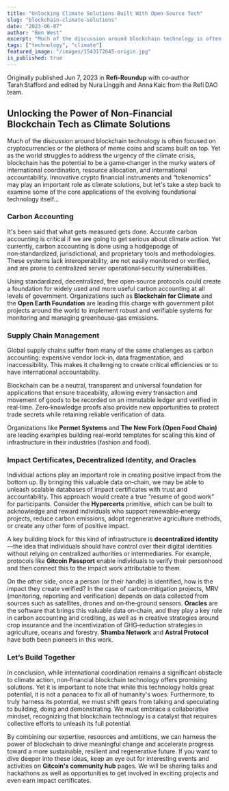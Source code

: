 ```yaml
---
title: "Unlocking Climate Solutions Built With Open Source Tech"
slug: "blockchain-climate-solutions"
date: "2023-06-07"
author: "Ben West"
excerpt: "Much of the discussion around blockchain technology is often focused on cryptocurrencies or meme coins and scams. Yet as the world struggles to address the climate crisis, blockchain has the potential to be a game‑changer in international coordination, resource allocation, and accountability."
tags: ["technology", "climate"]
featured_image: "/images/1543172645-origin.jpg"
is_published: true
---
```


Originally published Jun 7, 2023 in **Refi‑Roundup** with co‑author Tarah Stafford and edited by Nura Linggih and Anna Kaic from the Refi DAO team.

## Unlocking the Power of Non‑Financial Blockchain Tech as Climate Solutions

Much of the discussion around blockchain technology is often focused on cryptocurrencies or the plethora of meme coins and scams built on top. Yet as the world struggles to address the urgency of the climate crisis, blockchain has the potential to be a game‑changer in the murky waters of international coordination, resource allocation, and international accountability. Innovative crypto financial instruments and “tokenomics” may play an important role as climate solutions, but let's take a step back to examine some of the core applications of the evolving foundational technology itself…

### Carbon Accounting

It's been said that what gets measured gets done. Accurate carbon accounting is critical if we are going to get serious about climate action. Yet currently, carbon accounting is done using a hodgepodge of non‑standardized, jurisdictional, and proprietary tools and methodologies. These systems lack interoperability, are not easily monitored or verified, and are prone to centralized server operational‑security vulnerabilities.

Using standardized, decentralized, free open‑source protocols could create a foundation for widely used and more useful carbon accounting at all levels of government. Organizations such as **Blockchain for Climate** and the **Open Earth Foundation** are leading this charge with government pilot projects around the world to implement robust and verifiable systems for monitoring and managing greenhouse‑gas emissions.

### Supply Chain Management

Global supply chains suffer from many of the same challenges as carbon accounting: expensive vendor lock‑in, data fragmentation, and inaccessibility. This makes it challenging to create critical efficiencies or to have international accountability.

Blockchain can be a neutral, transparent and universal foundation for applications that ensure traceability, allowing every transaction and movement of goods to be recorded on an immutable ledger and verified in real‑time. Zero‑knowledge proofs also provide new opportunities to protect trade secrets while retaining reliable verification of data.

Organizations like **Permet Systems** and **The New Fork (Open Food Chain)** are leading examples building real‑world templates for scaling this kind of infrastructure in their industries (fashion and food).

### Impact Certificates, Decentralized Identity, and Oracles

Individual actions play an important role in creating positive impact from the bottom up. By bringing this valuable data on‑chain, we may be able to unleash scalable databases of impact certificates with trust and accountability. This approach would create a true “resume of good work” for participants. Consider the **Hypercerts** primitive, which can be built to acknowledge and reward individuals who support renewable‑energy projects, reduce carbon emissions, adopt regenerative agriculture methods, or create any other form of positive impact.

A key building block for this kind of infrastructure is **decentralized identity**—the idea that individuals should have control over their digital identities without relying on centralized authorities or intermediaries. For example, protocols like **Gitcoin Passport** enable individuals to verify their personhood and then connect this to the impact work attributable to them.

On the other side, once a person (or their handle) is identified, how is the impact they create verified? In the case of carbon‑mitigation projects, MRV (monitoring, reporting and verification) depends on data collected from sources such as satellites, drones and on‑the‑ground sensors. **Oracles** are the software that brings this valuable data on‑chain, and they play a key role in carbon accounting and crediting, as well as in creative strategies around crop insurance and the incentivization of GHG‑reduction strategies in agriculture, oceans and forestry. **Shamba Network** and **Astral Protocol** have both been pioneers in this work.

### Let’s Build Together

In conclusion, while international coordination remains a significant obstacle to climate action, non‑financial blockchain technology offers promising solutions. Yet it is important to note that while this technology holds great potential, it is not a panacea to fix all of humanity's woes. Furthermore, to truly harness its potential, we must shift gears from talking and speculating to building, doing and demonstrating. We must embrace a collaborative mindset, recognizing that blockchain technology is a catalyst that requires collective efforts to unleash its full potential.

By combining our expertise, resources and ambitions, we can harness the power of blockchain to drive meaningful change and accelerate progress toward a more sustainable, resilient and regenerative future. If you want to dive deeper into these ideas, keep an eye out for interesting events and activities on **Gitcoin's community hub** pages. We will be sharing talks and hackathons as well as opportunities to get involved in exciting projects and even earn impact certificates.
